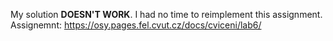 My solution **DOESN'T WORK**. I had no time to reimplement this assignment.
Assignemnt: https://osy.pages.fel.cvut.cz/docs/cviceni/lab6/